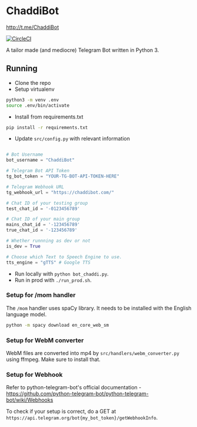 # ChaddiBot
http://t.me/ChaddiBot

[![CircleCI](https://circleci.com/gh/arkits/chaddi-tg/tree/master.svg?style=svg)](https://circleci.com/gh/arkits/chaddi-tg/tree/master)

A tailor made (and mediocre) Telegram Bot written in Python 3.

## Running

* Clone the repo
* Setup virtualenv

```bash
python3 -m venv .env
source .env/bin/activate
```

* Install from requirements.txt
```bash
pip install -r requirements.txt
```
* Update `src/config.py` with relevant information
 
```python

# Bot Username
bot_username = "ChaddiBot"

# Telegram Bot API Token
tg_bot_token = "YOUR-TG-BOT-API-TOKEN-HERE"

# Telegram Webhook URL
tg_webhook_url = "https://chaddibot.com/"

# Chat ID of your testing group
test_chat_id = '-0123456789'

# Chat ID of your main group
mains_chat_id = '-123456789'
true_chat_id = '-123456789'

# Whether runnning as dev or not
is_dev = True

# Choose which Text to Speech Engine to use.
tts_engine = "gTTS" # Google TTS

```

* Run locally with `python bot_chaddi.py`.
* Run in prod with `./run_prod.sh`.

### Setup for /mom handler

The `/mom` handler uses spaCy library. It needs to be installed with the English language model.

```bash 
python -m spacy download en_core_web_sm
```

### Setup for WebM converter

WebM files are converted into mp4 by `src/handlers/webm_converter.py` using ffmpeg. Make sure to install that. 

### Setup for Webhook

Refer to python-telegram-bot's official documentation - https://github.com/python-telegram-bot/python-telegram-bot/wiki/Webhooks

To check if your setup is correct, do a GET at ` https://api.telegram.org/bot{my_bot_token}/getWebhookInfo `.


